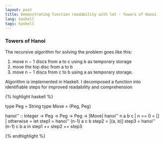 ```yaml
---
layout: post
title: Demonstrating function readability with let - Towers of Hanoi 
lang: haskell
tags: haskell
---
```


### Towers of Hanoi

The recursive algorithm for solving the problem goes like this:

1. move n − 1 discs from a to c using b as temporary storage
2. move the top disc from a to b
3. move n − 1 discs from c to b using a as temporary storage.

Algorithm is implemented in Haskell.
I decomposed a function into identifiable steps for improved readability and comprehension

{% highlight haskell %}

type Peg = String
type Move = (Peg, Peg)

hanoi'' :: Integer -> Peg -> Peg -> Peg -> [Move]
hanoi'' n a b c
    | n == 0 = []
    | otherwise =
        let
            step1 = hanoi'' (n-1) a c b
            step2 = [(a, b)]
            step3 = hanoi'' (n-1) c b a
        in
            step1 ++ step2 ++ step3

{% endhighlight %}

